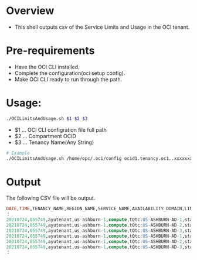 # Overview
* This shell outputs csv of the Service Limits and Usage in the OCI tenant.

# Pre-requirements
* Have the OCI CLI installed.
* Complete the configuration(oci setup config).
* Make OCI CLI ready to run through the path.

# Usage:

```sh
./OCILimitsAndUsage.sh $1 $2 $3
```
* $1 ... OCI CLI configration file full path
* $2 ... Compartment OCID
* $3 ... Tenancy Name(Any String)

```sh
# Example
./OCILimitsAndUsage.sh /home/opc/.oci/config ocid1.tenancy.oc1..xxxxxxxxxxxxxxxxxxxxxxx ayutenant
```

# Output
The following CSV file will be output.
```SQL
DATE,TIME,TENANCY_NAME,REGION_NAME,SERVICE_NAME,AVAILABILITY_DOMAIN,LIMIT_NAME,LIMITS,AVAILABLE,USED
：
20210724,055749,ayutenant,us-ashburn-1,compute,tQtc:US-ASHBURN-AD-1,standard-e3-core-ad-count,600,600,0
20210724,055749,ayutenant,us-ashburn-1,compute,tQtc:US-ASHBURN-AD-2,standard-e3-core-ad-count,600,600,0
20210724,055749,ayutenant,us-ashburn-1,compute,tQtc:US-ASHBURN-AD-3,standard-e3-core-ad-count,600,600,0
20210724,055749,ayutenant,us-ashburn-1,compute,tQtc:US-ASHBURN-AD-1,standard-e3-core-count-reservable,0,0,0
20210724,055749,ayutenant,us-ashburn-1,compute,tQtc:US-ASHBURN-AD-2,standard-e3-core-count-reservable,0,0,0
20210724,055749,ayutenant,us-ashburn-1,compute,tQtc:US-ASHBURN-AD-3,standard-e3-core-count-reservable,0,0,0
：
```